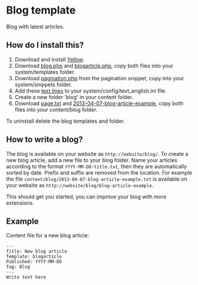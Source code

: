 Blog template
=============

Blog with latest articles.

How do I install this?
----------------------
1. Download and install [Yellow](https://github.com/markseu/yellowcms/).  
2. Download [blog.php](blog.php?raw=true) and [blogarticle.php](blogarticle.php?raw=true), copy both files into your system/templates folder.  
3. Download [pagination.php](https://github.com/markseu/yellowcms-extensions/blob/master/snippets/pagination/pagination.php?raw=true) from the pagination snippet, copy into your system/snippets folder. 
4. Add these [text lines](blog.txt?raw=true) to your system/config/text_english.ini file.
5. Create a new folder 'blog' in your content folder.
6. Download [page.txt](page.txt?raw=true) and [2013-04-07-blog-article-example](2013-04-07-blog-article-example?raw=true), copy both files into your content/blog folder.

To uninstall delete the blog templates and folder.

How to write a blog?
--------------------
The blog is available on your website as `http://website/blog/`. To create a new blog article, add a new file to your blog folder. Name your articles according to the format `YYYY-MM-DD-title.txt`, then they are automatically sorted by date. Prefix and suffix are removed from the location. For example the file `content/blog/2013-04-07-blog-article-example.txt` is available on your website as `http://website/blog/blog-article-example`.

This should get you started, you can improve your blog with more extensions.

Example
-------
Content file for a new blog article:

    ---
    Title: New blog article
    Template: blogarticle
    Published: YYYY-MM-DD
    Tag: Blog
    ---
    Write text here